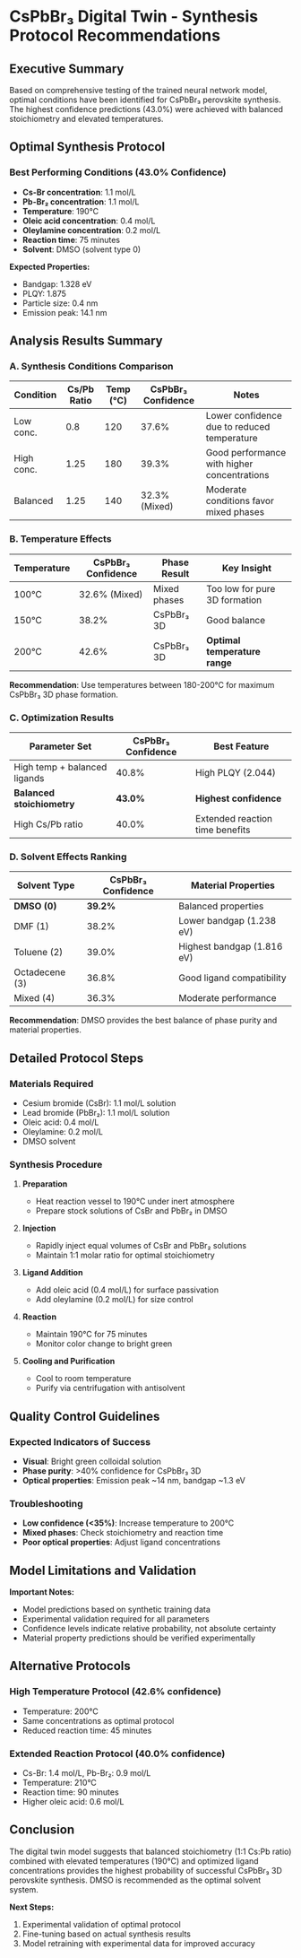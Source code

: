 # CsPbBr₃ Digital Twin - Synthesis Protocol Recommendations

## Executive Summary

Based on comprehensive testing of the trained neural network model, optimal conditions have been identified for CsPbBr₃ perovskite synthesis. The highest confidence predictions (43.0%) were achieved with balanced stoichiometry and elevated temperatures.

## Optimal Synthesis Protocol

### **Best Performing Conditions (43.0% Confidence)**
- **Cs-Br concentration**: 1.1 mol/L
- **Pb-Br₂ concentration**: 1.1 mol/L  
- **Temperature**: 190°C
- **Oleic acid concentration**: 0.4 mol/L
- **Oleylamine concentration**: 0.2 mol/L
- **Reaction time**: 75 minutes
- **Solvent**: DMSO (solvent type 0)

**Expected Properties:**
- Bandgap: 1.328 eV
- PLQY: 1.875
- Particle size: 0.4 nm
- Emission peak: 14.1 nm

## Analysis Results Summary

### A. Synthesis Conditions Comparison

| Condition | Cs/Pb Ratio | Temp (°C) | CsPbBr₃ Confidence | Notes |
|-----------|-------------|-----------|-------------------|--------|
| Low conc. | 0.8 | 120 | 37.6% | Lower confidence due to reduced temperature |
| High conc. | 1.25 | 180 | 39.3% | Good performance with higher concentrations |
| Balanced | 1.25 | 140 | 32.3% (Mixed) | Moderate conditions favor mixed phases |

### B. Temperature Effects

| Temperature | CsPbBr₃ Confidence | Phase Result | Key Insight |
|-------------|-------------------|--------------|-------------|
| 100°C | 32.6% (Mixed) | Mixed phases | Too low for pure 3D formation |
| 150°C | 38.2% | CsPbBr₃ 3D | Good balance |
| 200°C | 42.6% | CsPbBr₃ 3D | **Optimal temperature range** |

**Recommendation**: Use temperatures between 180-200°C for maximum CsPbBr₃ 3D phase formation.

### C. Optimization Results

| Parameter Set | CsPbBr₃ Confidence | Best Feature |
|---------------|-------------------|--------------|
| High temp + balanced ligands | 40.8% | High PLQY (2.044) |
| **Balanced stoichiometry** | **43.0%** | **Highest confidence** |
| High Cs/Pb ratio | 40.0% | Extended reaction time benefits |

### D. Solvent Effects Ranking

| Solvent Type | CsPbBr₃ Confidence | Material Properties |
|--------------|-------------------|-------------------|
| **DMSO (0)** | **39.2%** | Balanced properties |
| DMF (1) | 38.2% | Lower bandgap (1.238 eV) |
| Toluene (2) | 39.0% | Highest bandgap (1.816 eV) |
| Octadecene (3) | 36.8% | Good ligand compatibility |
| Mixed (4) | 36.3% | Moderate performance |

**Recommendation**: DMSO provides the best balance of phase purity and material properties.

## Detailed Protocol Steps

### Materials Required
- Cesium bromide (CsBr): 1.1 mol/L solution
- Lead bromide (PbBr₂): 1.1 mol/L solution  
- Oleic acid: 0.4 mol/L
- Oleylamine: 0.2 mol/L
- DMSO solvent

### Synthesis Procedure

1. **Preparation**
   - Heat reaction vessel to 190°C under inert atmosphere
   - Prepare stock solutions of CsBr and PbBr₂ in DMSO

2. **Injection**
   - Rapidly inject equal volumes of CsBr and PbBr₂ solutions
   - Maintain 1:1 molar ratio for optimal stoichiometry

3. **Ligand Addition**
   - Add oleic acid (0.4 mol/L) for surface passivation
   - Add oleylamine (0.2 mol/L) for size control

4. **Reaction**
   - Maintain 190°C for 75 minutes
   - Monitor color change to bright green

5. **Cooling and Purification**
   - Cool to room temperature
   - Purify via centrifugation with antisolvent

## Quality Control Guidelines

### Expected Indicators of Success
- **Visual**: Bright green colloidal solution
- **Phase purity**: >40% confidence for CsPbBr₃ 3D
- **Optical properties**: Emission peak ~14 nm, bandgap ~1.3 eV

### Troubleshooting
- **Low confidence (<35%)**: Increase temperature to 200°C
- **Mixed phases**: Check stoichiometry and reaction time
- **Poor optical properties**: Adjust ligand concentrations

## Model Limitations and Validation

**Important Notes:**
- Model predictions based on synthetic training data
- Experimental validation required for all parameters
- Confidence levels indicate relative probability, not absolute certainty
- Material property predictions should be verified experimentally

## Alternative Protocols

### High Temperature Protocol (42.6% confidence)
- Temperature: 200°C
- Same concentrations as optimal protocol
- Reduced reaction time: 45 minutes

### Extended Reaction Protocol (40.0% confidence)  
- Cs-Br: 1.4 mol/L, Pb-Br₂: 0.9 mol/L
- Temperature: 210°C
- Reaction time: 90 minutes
- Higher oleic acid: 0.6 mol/L

## Conclusion

The digital twin model suggests that balanced stoichiometry (1:1 Cs:Pb ratio) combined with elevated temperatures (190°C) and optimized ligand concentrations provides the highest probability of successful CsPbBr₃ 3D perovskite synthesis. DMSO is recommended as the optimal solvent system.

**Next Steps:**
1. Experimental validation of optimal protocol
2. Fine-tuning based on actual synthesis results  
3. Model retraining with experimental data for improved accuracy